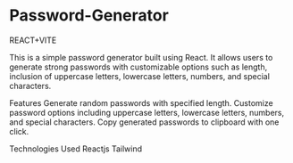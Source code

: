 # Password-Generator
REACT+VITE

This is a simple password generator built using React. It allows users to generate strong passwords with customizable options such as length, inclusion of uppercase letters, lowercase letters, numbers, and special characters.

Features
Generate random passwords with specified length.
Customize password options including uppercase letters, lowercase letters, numbers, and special characters.
Copy generated passwords to clipboard with one click.

Technologies Used
Reactjs
Tailwind 
